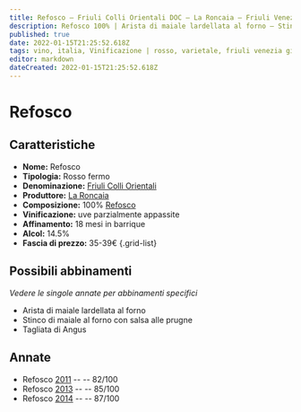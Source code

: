 ```yaml
---
title: Refosco – Friuli Colli Orientali DOC – La Roncaia – Friuli Venezia Giulia (IT) – 35-39€ – 2★-3★
description: Refosco 100% | Arista di maiale lardellata al forno – Stinco di maiale al forno – Tagliata di Angus
published: true
date: 2022-01-15T21:25:52.618Z
tags: vino, italia, Vinificazione | rosso, varietale, friuli venezia giulia, fermo, stinco di maiale al forno, Valutazioni | 3 stelle, Prezzi | 35-39€, refosco, Alimento | maiale, Alimento-dettagli | arista, Aromatizzazione | lardellata, Cottura | al forno, tagliata
editor: markdown
dateCreated: 2022-01-15T21:25:52.618Z
---
```


# Refosco

## Caratteristiche
- **Nome:** Refosco
- **Tipologia:** Rosso fermo
- **Denominazione:** [Friuli Colli Orientali](/denominazioni/Italia/Friuli-Venezia-Giulia/DOC/Friuli-Colli-Orientali) 
- **Produttore:** [La Roncaia](/produttori/Italia/Friuli-Venezia-Giulia/La-Roncaia) 
- **Composizione:** 100% [Refosco](/vitigni/Italia/bacca-nera/refosco-dal-peduncolo-rosso)
- **Vinificazione:** uve parzialmente appassite
- **Affinamento:** 18 mesi in barrique 
- **Alcol:** 14.5%
- **Fascia di prezzo:** 35-39€
{.grid-list}



## Possibili abbinamenti
*Vedere le singole annate per abbinamenti specifici*

- Arista di maiale lardellata al forno 
- Stinco di maiale al forno con salsa alle prugne
- Tagliata di Angus

## Annate
- Refosco [2011](/vini/Italia/Friuli-Venezia-Giulia/La-Roncaia/Refosco/2012) -- <span class="star-2"></span> -- 82/100
- Refosco [2013](/vini/Italia/Friuli-Venezia-Giulia/La-Roncaia/Refosco/2013) -- <span class="star-3"></span> -- 85/100
- Refosco [2014](/vini/Italia/Friuli-Venezia-Giulia/La-Roncaia/Refosco/2014) -- <span class="star-3"></span> -- 87/100



